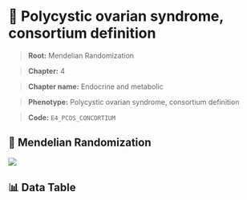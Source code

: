 # 🧪 Polycystic ovarian syndrome, consortium definition

> **Root:** Mendelian Randomization

> **Chapter:** 4  

> **Chapter name:** Endocrine and metabolic

> **Phenotype:** Polycystic ovarian syndrome, consortium definition  

> **Code:** `E4_PCOS_CONCORTIUM`

## 🧬 Mendelian Randomization  

<img src="/MR/Figures/Forward/E4_PCOS_CONCORTIUM.png"/>

## 📊 Data Table

<CsvTableMRF src="/MR_Data/Forward/E4_PCOS_CONCORTIUM.csv"/>
